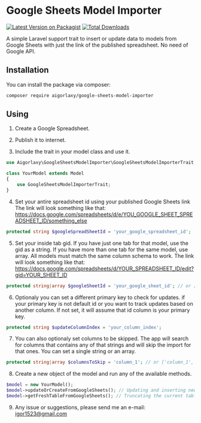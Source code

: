 # Google Sheets Model Importer

[![Latest Version on Packagist](https://img.shields.io/packagist/v/aigorlaxy/google-sheets-model-importer.svg?style=flat-square)](https://packagist.org/packages/aigorlaxy/google-sheets-model-importer)
[![Total Downloads](https://img.shields.io/packagist/dt/aigorlaxy/google-sheets-model-importer.svg?style=flat-square)](https://packagist.org/packages/aigorlaxy/google-sheets-model-importer)

A simple Laravel support trait to insert or update data to models from Google Sheets with just the link of the published spreadsheet. No need of Google API.

## Installation
You can install the package via composer:

```bash
composer require aigorlaxy/google-sheets-model-importer
```

## Using

1. Create a Google Spreadsheet.

2. Publish it to internet.

3. Include the trait in your model class and use it.

```php
use Aigorlaxy\GoogleSheetsModelImporter\GoogleSheetsModelImporterTrait;

class YourModel extends Model
{
    use GoogleSheetsModelImporterTrait;
}
```

4. Set your antire spreadsheet id using your published Google Sheets link
The link will look something like that: https://docs.google.com/spreadsheets/d/e/YOU_GOOGLE_SHEET_SPREADSHEET_ID/something_else

```php
protected string $googleSpreadSheetId = 'your_google_spreadsheet_id';
```

5. Set your inside tab gid. If you have just one tab for that model, use the gid as a string. If you have more than one tab for the same model, use array. All models must match the same column schema to work.
The link will look something like that: 
https://docs.google.com/spreadsheets/d/YOUR_SPREADSHEET_ID/edit?gid=YOUR_SHEET_ID


```php
protected string|array $googleSheetId = 'your_google_sheet_id'; // or ['sheet1_gid', 'sheet2_gid']

```

6. Optionaly you can set a different primary key to check for updates. if your primary key is not default id or you want to track updates based on another column. If not set, it will assume that id column is your primary key.

```php
protected string $updateColumnIndex = 'your_column_index';

```

7. You can also optionaly set columns to be skipped. The app will search for columns that contains any of that strings and will skip the import for that ones. You can set a single string or an array.

```php
protected string|array $columnsToSkip = 'column_1'; // or ['column_1', 'column_2']

```

8. Create a new object of the model and run any of the available methods.

```php
$model = new YourModel();
$model->updateOrCreateFromGoogleSheets(); // Updating and inserting new data.
$model->getFreshTableFromGoogleSheets(); // Truncating the current table and inserting the new data.
```

9. Any issue or suggestions, please send me an e-mail: igor1523@gmail.com